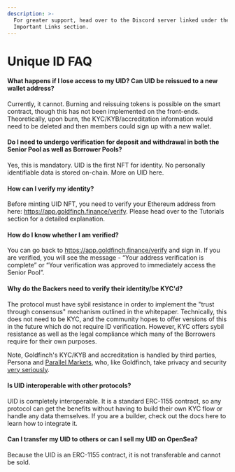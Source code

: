 ```yaml
---
description: >-
  For greater support, head over to the Discord server linked under the
  Important Links section.
---
```


# Unique ID FAQ

#### What happens if I lose access to my UID? Can UID be reissued to a new wallet address?&#x20;

Currently, it cannot. Burning and reissuing tokens is possible on the smart contract, though this has not been implemented on the front-ends. Theoretically, upon burn, the KYC/KYB/accreditation information would need to be deleted and then members could sign up with a new wallet.

#### Do I need to undergo verification for deposit and withdrawal in both the Senior Pool as well as Borrower Pools?&#x20;

Yes, this is mandatory. UID is the first NFT for identity. No personally identifiable data is stored on-chain. More on UID here.

#### How can I verify my identity?&#x20;

Before minting UID NFT, you need to verify your Ethereum address from here: https://app.goldfinch.finance/verify. Please head over to the Tutorials section for a detailed explanation.

#### How do I know whether I am verified?&#x20;

You can go back to https://app.goldfinch.finance/verify and sign in. If you are verified, you will see the message - “Your address verification is complete” or “Your verification was approved to immediately access the Senior Pool”.

#### Why do the Backers need to verify their identity/be KYC'd?&#x20;

The protocol must have sybil resistance in order to implement the "trust through consensus" mechanism outlined in the whitepaper. Technically, this does not need to be KYC, and the community hopes to offer versions of this in the future which do not require ID verification. However, KYC offers sybil resistance as well as the legal compliance which many of the Borrowers require for their own purposes.

Note, Goldfinch's KYC/KYB and accreditation is handled by third parties, Persona and [Parallel Markets](https://bridge.parallelmarkets.com/goldfinch), who, like Goldfinch, take privacy and security [very seriously](https://support.withpersona.com/hc/en-us/articles/360057452513-Security-privacy-and-compliance-overview).

#### Is UID interoperable with other protocols?&#x20;

UID is completely interoperable. It is a standard ERC-1155 contract, so any protocol can get the benefits without having to build their own KYC flow or handle any data themselves. If you are a builder, check out the docs here to learn how to integrate it.

#### Can I transfer my UID to others or can I sell my UID on OpenSea?&#x20;

Because the UID is an ERC-1155 contract, it is not transferable and cannot be sold.
